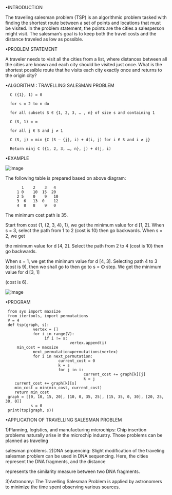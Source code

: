  •INTRODUCTION
 
 The traveling salesman problem (TSP) is an algorithmic problem tasked with finding the shortest route between a set of points and locations that must be visited. 
 In the problem statement, the points are the cities a salesperson might visit. The salesman‘s goal is to keep both the travel costs and the distance traveled as 
 low as possible.
 
 •PROBLEM STATEMENT
 
 A traveler needs to visit all the cities from a list, where distances between all the cities are known and each city should be visited just once. What is the
 shortest possible route that he visits each city exactly once and returns to the origin city?
 
•ALGORITHM : TRAVELLING SALESMAN PROBLEM
 
      C ({1}, 1) = 0  

      for s = 2 to n do

      for all subsets S Є {1, 2, 3, … , n} of size s and containing 1
   
      C (S, 1) = ∞
      
      for all j Є S and j ≠ 1
   
      C (S, j) = min {C (S – {j}, i) + d(i, j) for i Є S and i ≠ j} 
      
      Return minj C ({1, 2, 3, …, n}, j) + d(j, i) 
      
•EXAMPLE

![image](https://user-images.githubusercontent.com/59620280/214214981-746cd44a-1315-447a-ab7f-9ac9c612ada3.png)

The following table is prepared based on above diagram:

           1	2	 3	 4
         1 0	10	15	20
         2 5	0	 9	 10
         3	6	13	0	 12
         4	8	8	 9	 0 
         
The minimum cost path is 35.

Start from cost {1, {2, 3, 4}, 1}, we get the minimum value for d [1, 2]. When s = 3, select the path from 1 to 2 (cost is 10) then go backwards. When s = 2, we get

the minimum value for d [4, 2]. Select the path from 2 to 4 (cost is 10) then go backwards.

When s = 1, we get the minimum value for d [4, 3]. Selecting path 4 to 3 (cost is 9), then we shall go to then go to s = Φ step. We get the minimum value for d [3, 1]

(cost is 6).   

![image](https://user-images.githubusercontent.com/59620280/214215355-a850b9b8-b158-4795-8b09-02216f4b8b21.png)


•PROGRAM

     from sys import maxsize
     from itertools, import permutations
     V = 4
     def tsp(graph, s):
	            vertex = []
	            for i in range(V):
		             if i != s:
			                    vertex.append(i)
         min_cost = maxsize
	            next_permutation=permutations(vertex)
	            for i in next_permutation:
		                   current_cost = 0
		                   k = s
		                   for j in i:
			                          current_cost += graph[k][j]
			                          k = j
		current_cost += graph[k][s]
		min_cost = min(min_cost, current_cost)
		return min_cost
     graph = [[0, 10, 15, 20], [10, 0, 35, 25], [15, 35, 0, 30], [20, 25, 30, 0]]
		       s = 0
     print(tsp(graph, s))


•APPLICATION OF TRAVELLING SALESMAN PROBLEM
 
1)Planning, logistics, and manufacturing microchips: Chip insertion problems naturally arise in the microchip industry. Those problems can be planned as traveling

  salesman problems.
2)DNA sequencing: Slight modification of the traveling salesman problem can be used in DNA sequencing. Here, the cities represent the DNA fragments, and the distance

  represents the similarity measure between two DNA fragments.

3)Astronomy: The Travelling Salesman Problem is applied by astronomers to minimize the time spent observing various sources.
